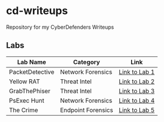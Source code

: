 # cd-writeups

Repository for my CyberDefenders Writeups

## Labs

| Lab Name                 | Category          | Link                        |
|--------------------------|-------------------|-----------------------------|
| PacketDetective          | Network Forensics | [Link to Lab 1](#)          |
| Yellow RAT               | Threat Intel      | [Link to Lab 2](#)          |
| GrabThePhiser            | Threat Intel      | [Link to Lab 3](#)          |
| PsExec Hunt              | Network Forensics | [Link to Lab 4](#)          |
| The Crime                | Endpoint Forensics| [Link to Lab 5](#)          |
